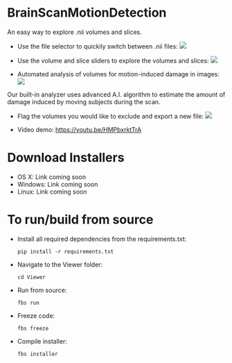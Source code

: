 # BrainScanMotionDetection
An easy way to explore .nii volumes and slices.

- Use the file selector to quickily switch between .nii files:
![](Demo/browse_files.gif)

- Use the volume and slice sliders to explore the volumes and slices:
![](Demo/explore_volumes.gif)

- Automated analysis of volumes for motion-induced damage in images:
![](Demo/analyze.gif)

Our built-in analyzer uses advanced A.I. algorithm to estimate the amount of damage induced by moving subjects during the scan.

- Flag the volumes you would like to exclude and export a new file:
![](Demo/export.gif)

- Video demo:
https://youtu.be/HMPbxrktTrA

# Download Installers
- OS X: Link coming soon
- Windows: Link coming soon
- Linux: Link coming soon

# To run/build from source
- Install all required dependencies from the requirements.txt:
	```
	pip install -r requirements.txt
	```
- Navigate to the Viewer folder:
	```
	cd Viewer
	```
- Run from source:
	```
	fbs run
	```
- Freeze code:
	```
	fbs freeze
	```
- Compile installer:
	```
	fbs installer
	```

